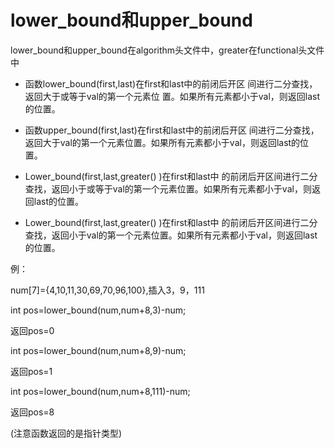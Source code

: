 # lower_bound和upper_bound

lower_bound和upper_bound在algorithm头文件中，greater在functional头文件中

* 函数lower_bound(first,last)在first和last中的前闭后开区 间进行二分查找，返回大于或等于val的第一个元素位 置。如果所有元素都小于val，则返回last的位置。

* 函数upper_bound(first,last)在first和last中的前闭后开区 间进行二分查找，返回大于val的第一个元素位置。如果所有元素都小于val，则返回last的位置。

* Lower_bound(first,last,greater<type>() )在first和last中 的前闭后开区间进行二分查找，返回小于或等于val的第一个元素位置。如果所有元素都小于val，则返回last的位置。

* Lower_bound(first,last,greater<type>() )在first和last中 的前闭后开区间进行二分查找，返回小于val的第一个元素位置。如果所有元素都小于val，则返回last的位置。

例：

num[7]={4,10,11,30,69,70,96,100},插入3，9，111 

int pos=lower_bound(num,num+8,3)-num; 

返回pos=0 

int pos=lower_bound(num,num+8,9)-num; 

返回pos=1 

int pos=lower_bound(num,num+8,111)-num; 

返回pos=8 

(注意函数返回的是指针类型) 